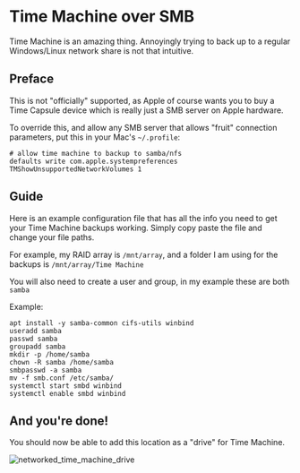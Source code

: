 # Time Machine over SMB

Time Machine is an amazing thing. Annoyingly trying to back up to a
regular Windows/Linux network share is not that intuitive.

## Preface

This is not "officially" supported, as Apple of course wants you to buy
a Time Capsule device which is really just a SMB server on Apple
hardware.

To override this, and allow any SMB server that allows "fruit"
connection parameters, put this in your Mac's `~/.profile`:

```
# allow time machine to backup to samba/nfs
defaults write com.apple.systempreferences TMShowUnsupportedNetworkVolumes 1
```

## Guide

Here is an example configuration file that has all the info you need to
get your Time Machine backups working. Simply copy paste the file and
change your file paths.

For example, my RAID array is `/mnt/array`, and a folder I am using for
the backups is `/mnt/array/Time Machine`

You will also need to create a user and group, in my example these are
both `samba`

Example:

```
apt install -y samba-common cifs-utils winbind
useradd samba
passwd samba
groupadd samba
mkdir -p /home/samba
chown -R samba /home/samba
smbpasswd -a samba
mv -f smb.conf /etc/samba/
systemctl start smbd winbind
systemctl enable smbd winbind
```

## And you're done!

You should now be able to add this location as a "drive" for Time
Machine.

![networked_time_machine_drive](https://i.imgur.com/SUOsmsj.png)
